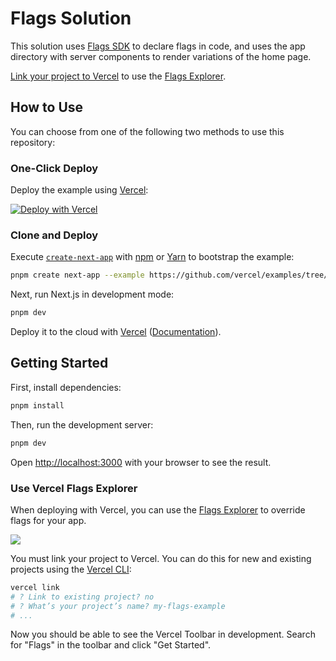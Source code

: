 # Flags Solution

This solution uses [Flags SDK](https://flags-sdk.dev) to declare flags in code, and uses the app directory with server components to render variations of the home page.

[Link your project to Vercel](#deploy-on-vercel) to use the [Flags Explorer](#use-vercel-flags-explorer).

## How to Use

You can choose from one of the following two methods to use this repository:

### One-Click Deploy

Deploy the example using [Vercel](https://vercel.com?utm_source=github&utm_medium=readme&utm_campaign=vercel-examples):

[![Deploy with Vercel](https://vercel.com/button)](https://vercel.com/new/clone?repository-url=https://github.com/vercel/examples/tree/main/solutions/flags-sdk&project-name=flags&repository-name=flags&env=FLAGS_SECRET)

### Clone and Deploy

Execute [`create-next-app`](https://github.com/vercel/next.js/tree/canary/packages/create-next-app) with [npm](https://docs.npmjs.com/cli/init) or [Yarn](https://yarnpkg.com/lang/en/docs/cli/create/) to bootstrap the example:

```bash
pnpm create next-app --example https://github.com/vercel/examples/tree/main/solutions/flags-sdk
```

Next, run Next.js in development mode:

```bash
pnpm dev
```

Deploy it to the cloud with [Vercel](https://vercel.com/new?utm_source=github&utm_medium=readme&utm_campaign=edge-middleware-eap) ([Documentation](https://nextjs.org/docs/deployment)).

## Getting Started

First, install dependencies:

```bash
pnpm install
```

Then, run the development server:

```bash
pnpm dev
```

Open [http://localhost:3000](http://localhost:3000) with your browser to see the result.

### Use Vercel Flags Explorer

When deploying with Vercel, you can use the [Flags Explorer](https://vercel.com/docs/workflow-collaboration/feature-flags/using-vercel-toolbar) to override flags for your app.

![](https://vercel.com/_next/image?url=https%3A%2F%2Fassets.vercel.com%2Fimage%2Fupload%2Fv1726747095%2Fdocs-assets%2Fstatic%2Fdocs%2Fworkflow-collaboration%2Ffeature-flags%2Ffeature-flags-overview-dark.jpg&w=1200&q=75)

You must link your project to Vercel. You can do this for new and existing projects using the [Vercel CLI](https://vercel.com/docs/cli):

```bash
vercel link
# ? Link to existing project? no
# ? What’s your project’s name? my-flags-example
# ...
```

Now you should be able to see the Vercel Toolbar in development. Search for "Flags" in the toolbar and click "Get Started".
